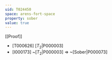 ```yaml
---
uid: T024450
space: arens-fort-space
property: sober
value: true
---
```

[[Proof]]

* [T000626] [$T_2$|P000003]
* [I000173] ~[$T_2$|P000003] => ~[Sober|P000073]

